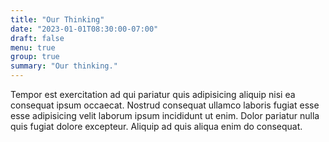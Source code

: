 ```yaml
---
title: "Our Thinking"
date: "2023-01-01T08:30:00-07:00"
draft: false
menu: true
group: true
summary: "Our thinking."
---
```

Tempor est exercitation ad qui pariatur quis adipisicing aliquip nisi ea consequat ipsum occaecat. Nostrud consequat ullamco laboris fugiat esse esse adipisicing velit laborum ipsum incididunt ut enim. Dolor pariatur nulla quis fugiat dolore excepteur. Aliquip ad quis aliqua enim do consequat.